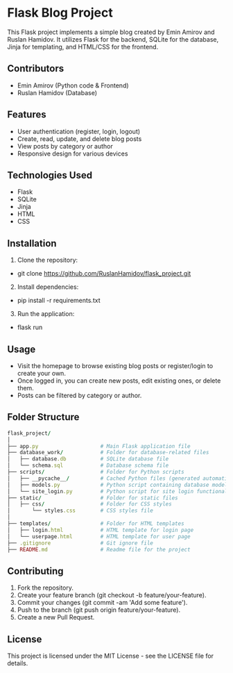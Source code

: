 # Flask Blog Project

This Flask project implements a simple blog created by Emin Amirov and Ruslan Hamidov. It utilizes Flask for the backend, SQLite for the database, Jinja for templating, and HTML/CSS for the frontend.

## Contributors
- Emin Amirov (Python code & Frontend)
- Ruslan Hamidov (Database)

## Features
- User authentication (register, login, logout)
- Create, read, update, and delete blog posts
- View posts by category or author
- Responsive design for various devices

## Technologies Used
- Flask
- SQLite
- Jinja
- HTML
- CSS

## Installation
1. Clone the repository:
- git clone https://github.com/RuslanHamidov/flask_project.git
2. Install dependencies:
- pip install -r requirements.txt
3. Run the application:
- flask run

## Usage
- Visit the homepage to browse existing blog posts or register/login to create your own.
- Once logged in, you can create new posts, edit existing ones, or delete them.
- Posts can be filtered by category or author.

## Folder Structure

```rb
flask_project/
│
├── app.py                    # Main Flask application file
├── database_work/            # Folder for database-related files
│   ├── database.db           # SQLite database file
│   └── schema.sql            # Database schema file
├── scripts/                  # Folder for Python scripts
│   ├── __pycache__/          # Cached Python files (generated automatically)
│   ├── models.py             # Python script containing database models
│   └── site_login.py         # Python script for site login functionality
├── static/                   # Folder for static files
│   ├── css/                  # Folder for CSS styles
│       └── styles.css        # CSS styles file
│   
├── templates/                # Folder for HTML templates
│   ├── login.html            # HTML template for login page
│   └── userpage.html         # HTML template for user page
├── .gitignore                # Git ignore file
├── README.md                 # Readme file for the project
```

## Contributing
1. Fork the repository.
2. Create your feature branch (git checkout -b feature/your-feature).
3. Commit your changes (git commit -am 'Add some feature').
4. Push to the branch (git push origin feature/your-feature).
5. Create a new Pull Request.

## License
This project is licensed under the MIT License - see the LICENSE file for details.
